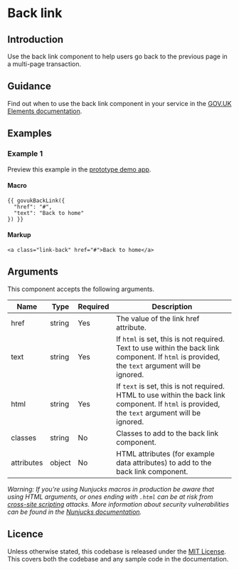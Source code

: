 # Back link

## Introduction

Use the back link component to help users go back to the previous page in a multi-page transaction.

## Guidance

Find out when to use the back link component in your service in the [GOV.UK Elements documentation](http://govuk-elements.herokuapp.com/).

## Examples

### Example 1

Preview this example in the [prototype demo app](https://govuk-prototype-kit-macros.herokuapp.com/examples/back-link/#example-1).

#### Macro

```
{{ govukBackLink({
  "href": "#",
  "text": "Back to home"
}) }}
```

#### Markup

```
<a class="link-back" href="#">Back to home</a>
```

## Arguments

This component accepts the following arguments.

|Name|Type|Required|Description|
|---|---|---|---|
|href|string|Yes|The value of the link href attribute.|
|text|string|Yes|If `html` is set, this is not required. Text to use within the back link component. If `html` is provided, the `text` argument will be ignored.|
|html|string|Yes|If `text` is set, this is not required. HTML to use within the back link component. If `html` is provided, the `text` argument will be ignored.|
|classes|string|No|Classes to add to the back link component.|
|attributes|object|No|HTML attributes (for example data attributes) to add to the back link component.|


*Warning: If you’re using Nunjucks macros in production be aware that using HTML arguments, or ones ending with `.html` can be at risk from [cross-site scripting](https://en.wikipedia.org/wiki/Cross-site_scripting) attacks. More information about security vulnerabilities can be found in the [Nunjucks documentation](https://mozilla.github.io/nunjucks/api.html#user-defined-templates-warning).*

## Licence

Unless otherwise stated, this codebase is released under the [MIT License](https://github.com/whatterz/govuk-prototype-kit-macros/blob/master/LICENSE). This covers both the codebase and any sample code in the documentation.